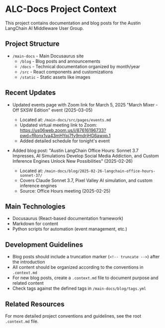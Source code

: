 # ALC-Docs Project Context

This project contains documentation and blog posts for the Austin LangChain AI Middleware User Group.

## Project Structure

- `/main-docs` - Main Docusaurus site
  - `/blog` - Blog posts and announcements
  - `/docs` - Technical documentation organized by month/year
  - `/src` - React components and customizations
  - `/static` - Static assets like images

## Recent Updates

- Updated events page with Zoom link for March 5, 2025 "March Mixer - Off SXSW Edition" event (2025-03-05)
  - Located at: `/main-docs/src/pages/events.md`
  - Updated virtual meeting link to Zoom: https://us06web.zoom.us/j/87616196733?pwd=fRonx1va43mHYpj7fy9mdrjHG6awxp.1
  - Added detailed schedule for tonight's event

- Added blog post: "Austin LangChain Office Hours: Sonnet 3.7 Impresses, AI Simulations Develop Social Media Addiction, and Custom Inference Engines Unlock New Possibilities" (2025-02-26)
  - Located at: `/main-docs/blog/2025-02-26-langchain-office-hours-sonnet-37/`
  - Covers Claude Sonnet 3.7, Pixel Valley AI simulation, and custom inference engines
  - Source: Office Hours meeting (2025-02-25)

## Main Technologies

- Docusaurus (React-based documentation framework)
- Markdown for content
- Python scripts for automation (event management, etc.)

## Development Guidelines

- Blog posts should include a truncation marker (`<!-- truncate -->`) after the introduction
- All content should be organized according to the conventions in `.context.md`
- For new blog posts, create a `.context.md` file to document purpose and related content
- Check tags against the defined tags in `/main-docs/blog/tags.yml`

## Related Resources

For more detailed project conventions and guidelines, see the root `.context.md` file.

